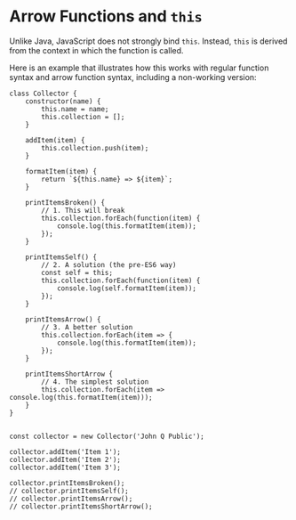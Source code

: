 # Arrow Functions and `this`

Unlike Java, JavaScript does not strongly bind `this`. Instead, `this` is derived from the context in which the function is called.


Here is an example that illustrates how this works with regular function syntax and arrow function syntax, including a non-working version:
```
class Collector {
    constructor(name) {
        this.name = name;
        this.collection = [];
    }

    addItem(item) {
        this.collection.push(item);
    }

    formatItem(item) {
        return `${this.name} => ${item}`;
    }

    printItemsBroken() {
        // 1. This will break
        this.collection.forEach(function(item) {
            console.log(this.formatItem(item));
        });
    }

    printItemsSelf() {
        // 2. A solution (the pre-ES6 way)
        const self = this;
        this.collection.forEach(function(item) {
            console.log(self.formatItem(item));
        });
    }

    printItemsArrow() {
        // 3. A better solution
        this.collection.forEach(item => {
            console.log(this.formatItem(item));
        });
    }

    printItemsShortArrow {
        // 4. The simplest solution
        this.collection.forEach(item => console.log(this.formatItem(item)));
    }
}


const collector = new Collector('John Q Public');

collector.addItem('Item 1');
collector.addItem('Item 2');
collector.addItem('Item 3');

collector.printItemsBroken();
// collector.printItemsSelf();
// collector.printItemsArrow();
// collector.printItemsShortArrow();
```